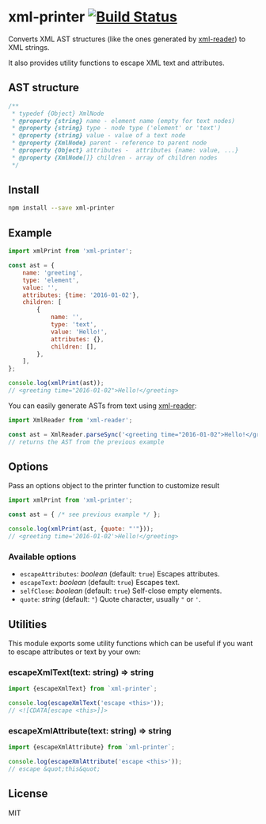 # xml-printer [![Build Status](https://travis-ci.org/pladaria/xml-printer.svg)](https://travis-ci.org/pladaria/xml-printer)

Converts XML AST structures (like the ones generated by [xml-reader](https://www.github.com/pladaria/xml-reader)) to XML strings.

It also provides utility functions to escape XML text and attributes.

## AST structure

```javascript
/**
 * typedef {Object} XmlNode
 * @property {string} name - element name (empty for text nodes)
 * @property {string} type - node type ('element' or 'text')
 * @property {string} value - value of a text node
 * @property {XmlNode} parent - reference to parent node
 * @property {Object} attributes -  attributes {name: value, ...}
 * @property {XmlNode[]} children - array of children nodes
 */
```
## Install

```bash
npm install --save xml-printer
```

## Example

```javascript
import xmlPrint from 'xml-printer';

const ast = {
    name: 'greeting',
    type: 'element',
    value: '',
    attributes: {time: '2016-01-02'},
    children: [
        {
            name: '',
            type: 'text',
            value: 'Hello!',
            attributes: {},
            children: [],
        },
    ],
};

console.log(xmlPrint(ast));
// <greeting time="2016-01-02">Hello!</greeting>
```

You can easily generate ASTs from text using [xml-reader](https://www.github.com/pladaria/xml-reader):

```javascript
import XmlReader from 'xml-reader';

const ast = XmlReader.parseSync('<greeting time="2016-01-02">Hello!</greeting>');
// returns the AST from the previous example
```

## Options

Pass an options object to the printer function to customize result

```javascript
import xmlPrint from 'xml-printer';

const ast = { /* see previous example */ };

console.log(xmlPrint(ast, {quote: "'"}));
// <greeting time='2016-01-02'>Hello!</greeting>
```

### Available options

- `escapeAttributes`: *boolean* (default: `true`) Escapes attributes.
- `escapeText`: *boolean* (default: `true`) Escapes text.
- `selfClose`: *boolean* (default: `true`) Self-close empty elements.
- `quote`: *string* (default: `"`) Quote character, usually `"` or `'`.

## Utilities

This module exports some utility functions which can be useful if you want to escape attributes or text by your own:

### escapeXmlText(text: string) => string

```javascript
import {escapeXmlText} from `xml-printer`;

console.log(escapeXmlText('escape <this>'));
// <![CDATA[escape <this>]]>
```

### escapeXmlAttribute(text: string) => string

```javascript
import {escapeXmlAttribute} from `xml-printer`;

console.log(escapeXmlAttribute('escape <this>'));
// escape &quot;this&quot;
```

## License

MIT
